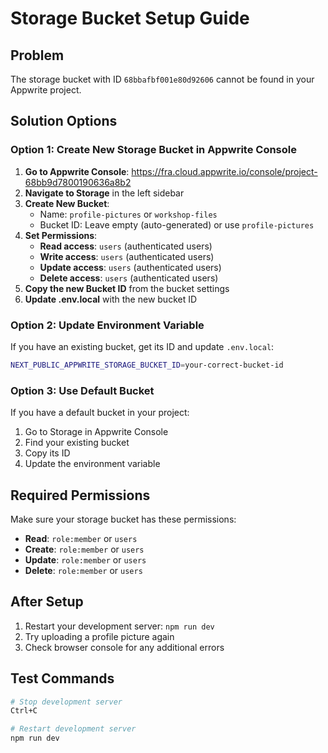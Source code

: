 # Storage Bucket Setup Guide

## Problem
The storage bucket with ID `68bbafbf001e80d92606` cannot be found in your Appwrite project.

## Solution Options

### Option 1: Create New Storage Bucket in Appwrite Console

1. **Go to Appwrite Console**: https://fra.cloud.appwrite.io/console/project-68bb9d7800190636a8b2
2. **Navigate to Storage** in the left sidebar
3. **Create New Bucket**:
   - Name: `profile-pictures` or `workshop-files`
   - Bucket ID: Leave empty (auto-generated) or use `profile-pictures`
4. **Set Permissions**:
   - **Read access**: `users` (authenticated users)
   - **Write access**: `users` (authenticated users)
   - **Update access**: `users` (authenticated users)
   - **Delete access**: `users` (authenticated users)
5. **Copy the new Bucket ID** from the bucket settings
6. **Update .env.local** with the new bucket ID

### Option 2: Update Environment Variable

If you have an existing bucket, get its ID and update `.env.local`:

```bash
NEXT_PUBLIC_APPWRITE_STORAGE_BUCKET_ID=your-correct-bucket-id
```

### Option 3: Use Default Bucket

If you have a default bucket in your project:

1. Go to Storage in Appwrite Console
2. Find your existing bucket
3. Copy its ID
4. Update the environment variable

## Required Permissions

Make sure your storage bucket has these permissions:
- **Read**: `role:member` or `users`
- **Create**: `role:member` or `users` 
- **Update**: `role:member` or `users`
- **Delete**: `role:member` or `users`

## After Setup

1. Restart your development server: `npm run dev`
2. Try uploading a profile picture again
3. Check browser console for any additional errors

## Test Commands

```bash
# Stop development server
Ctrl+C

# Restart development server  
npm run dev
```
